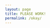```yaml
---
layout: page
title: PLEASE WORK!
permalink: /okay/
---
```



<html lang="en">
<head>
    <meta charset="UTF-8">
    <meta name="viewport" content="width=device-width, initial-scale=1.0">
    <script src="https://cdn.jsdelivr.net/npm/danfojs@0.1.1/dist/index.min.js"></script>
    <script src="https://cdn.jsdelivr.net/npm/chart.js@3.7.0/dist/chart.min.js"></script>
    <title>Document</title>
</head>
<body>
    <div id="plot_div"></div>
    <br>
    <div id="bar_plot"></div>
    <br>
    <div id="pie_plot" style="width: 400px; height: 300px;"></div>
    <script>
        dfd.read_csv("https://raw.githubusercontent.com/paravsalaniwal/T3Project/master/_notebooks/files/warriors.csv")
            .then(df => {
                var layout = {
                    title: 'WARRIORS CHART',
                    xaxis: {title: 'Player'},
                    yaxis: {title: 'Count'}
                };
                var barLayout = {
                    title: 'WARRIORS BAR CHART',
                    xaxis: {title: 'Player'},
                    yaxis: {title: 'Count'}
                };
                var pieData = {
                    labels: df.index,
                    datasets: [{
                        label: 'WARRIORS PIE CHART',
                        data: df.column("Points"),
                        backgroundColor: [
                            'rgba(255, 99, 132, 0.5)',
                            'rgba(54, 162, 235, 0.5)',
                            'rgba(255, 206, 86, 0.5)',
                            'rgba(75, 192, 192, 0.5)',
                            'rgba(153, 102, 255, 0.5)',
                        ],
                        borderColor: [
                            'rgba(255, 99, 132, 1)',
                            'rgba(54, 162, 235, 1)',
                            'rgba(255, 206, 86, 1)',
                            'rgba(75, 192, 192, 1)',
                            'rgba(153, 102, 255, 1)',
                        ],
                        borderWidth: 1
                    }]
                };
                df.plot("plot_div").line({ columns: ["Points"], layout: layout });
                df.plot("bar_plot").bar({ columns: ["Points"], layout: barLayout });
                new Chart(document.getElementById('pie_plot'), {
                    type: 'pie',
                    data: pieData,
                    options: {
                        responsive: true,
                        plugins: {
                            legend: {
                                position: 'top',
                            },
                            title: {
                                display: true,
                                text: 'WARRIORS PIE CHART'
                            }
                        }
                    }
                });
            })
            .catch(err => {
                console.log(err);
            });
    </script>
</body>
</html>